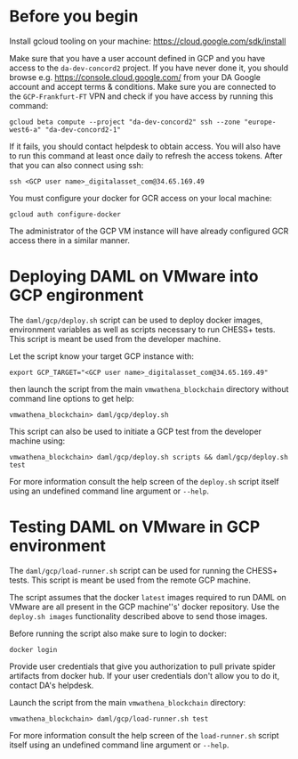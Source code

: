 # Before you begin

Install gcloud tooling on your machine:
https://cloud.google.com/sdk/install

Make sure that you have a user account defined in GCP and you have access to the 
`da-dev-concord2` project. If you have never done it, you should browse e.g.
https://console.cloud.google.com/ from your DA Google account and accept terms &
conditions. Make sure you are connected to the `GCP-Frankfurt-FT` VPN and check
if you have access by running this command:

```gcloud beta compute --project "da-dev-concord2" ssh --zone "europe-west6-a" "da-dev-concord2-1"```

If it fails, you should contact helpdesk to obtain access. You will also have to
run this command at least once daily to refresh the access tokens. After that you
can also connect using ssh:

```ssh <GCP user name>_digitalasset_com@34.65.169.49```

You must configure your docker for GCR access on your local machine:

```gcloud auth configure-docker```

The administrator of the GCP VM instance will have already configured GCR access
there in a similar manner.

# Deploying DAML on VMware into GCP engironment

The `daml/gcp/deploy.sh` script can be used to deploy docker images, environment
variables as well as scripts necessary to run CHESS+ tests. This script is meant
be used from the developer machine.

Let the script know your target GCP instance with:

```export GCP_TARGET="<GCP user name>_digitalasset_com@34.65.169.49"```

then launch the script from the main `vmwathena_blockchain` directory
without command line options to get help:

```vmwathena_blockchain> daml/gcp/deploy.sh```

This script can also be used to initiate a GCP test from the developer machine using:

```vmwathena_blockchain> daml/gcp/deploy.sh scripts && daml/gcp/deploy.sh test```

For more information consult the help screen of the `deploy.sh` script itself
using an undefined command line argument or `--help`.

# Testing DAML on VMware in GCP environment

The `daml/gcp/load-runner.sh` script can be used for running the CHESS+ tests.
This script is meant be used from the remote GCP machine.

The script assumes that the docker `latest` images required to run DAML on VMware
are all present in the GCP machine''s' docker repository. Use the `deploy.sh images`
functionality described above to send those images.

Before running the script also make sure to login to docker:

```docker login```

Provide user credentials that give you authorization to pull private spider
artifacts from docker hub. If your user credentials don't allow you to do it,
contact DA's helpdesk.

Launch the script from the main `vmwathena_blockchain` directory:

```vmwathena_blockchain> daml/gcp/load-runner.sh test```

For more information consult the help screen of the `load-runner.sh` script itself
using an undefined command line argument or `--help`.
